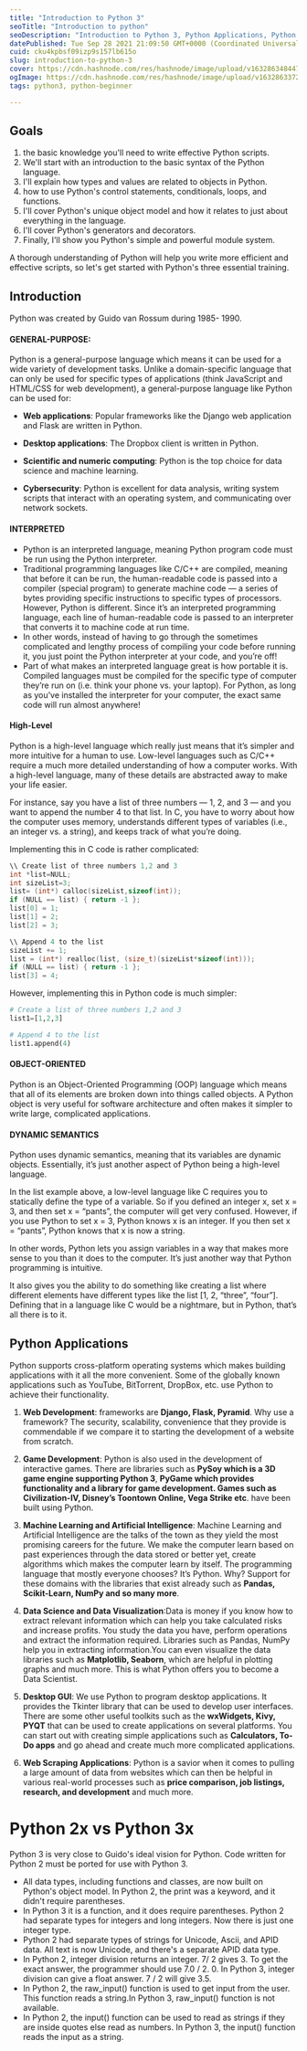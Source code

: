 ```yaml
---
title: "Introduction to Python 3"
seoTitle: "Introduction to python"
seoDescription: "Introduction to Python 3, Python Applications, Python 2x vs Python 3x"
datePublished: Tue Sep 28 2021 21:09:50 GMT+0000 (Coordinated Universal Time)
cuid: cku4kpbsf09izp9s157lb615o
slug: introduction-to-python-3
cover: https://cdn.hashnode.com/res/hashnode/image/upload/v1632863484473/7ozHqGu52.jpeg
ogImage: https://cdn.hashnode.com/res/hashnode/image/upload/v1632863372988/f4RGcKJKm.jpeg
tags: python3, python-beginner

---
```


## Goals 

1. the basic knowledge you'll need to write effective Python scripts. 
2. We'll start with an introduction to the basic syntax of the Python language. 
3. I'll explain how types and values are related to objects in Python.
4. how to use Python's control statements, conditionals, loops, and functions. 
5. I'll cover Python's unique object model and how it relates to just about everything in the language. 
6. I'll cover Python's generators and decorators.
7. Finally, I'll show you Python's simple and powerful module system.

A thorough understanding of Python will help you write more efficient and effective scripts, so let's get started with Python's three essential training.



## Introduction

Python was created by Guido van Rossum during 1985- 1990.

#### GENERAL-PURPOSE:

Python is a general-purpose language which means it can be used for a wide variety of development tasks. Unlike a domain-specific language that can only be used for specific types of applications (think JavaScript and HTML/CSS for web development), a general-purpose language like Python can be used for:

- **Web applications**: Popular frameworks like the Django web application and Flask are written in Python.

- **Desktop applications**: The Dropbox client is written in Python.

- **Scientific and numeric computing**: Python is the top choice for data science and machine learning.

- **Cybersecurity**: Python is excellent for data analysis, writing system scripts that interact with an operating system, and communicating over network sockets. 

#### INTERPRETED

- Python is an interpreted language, meaning Python program code must be run using the Python interpreter.
- Traditional programming languages like C/C++ are compiled, meaning that before it can be run, the human-readable code is passed into a compiler (special program) to generate machine code — a series of bytes providing specific instructions to specific types of processors. However, Python is different. Since it’s an interpreted programming language, each line of human-readable code is passed to an interpreter that converts it to machine code at run time.
- In other words, instead of having to go through the sometimes complicated and lengthy process of compiling your code before running it, you just point the Python interpreter at your code, and you’re off!
- Part of what makes an interpreted language great is how portable it is. Compiled languages must be compiled for the specific type of computer they’re run on (i.e. think your phone vs. your laptop). For Python, as long as you’ve installed the interpreter for your computer, the exact same code will run almost anywhere!

#### High-Level

Python is a high-level language which really just means that it’s simpler and more intuitive for a human to use. Low-level languages such as C/C++ require a much more detailed understanding of how a computer works. With a high-level language, many of these details are abstracted away to make your life easier.

For instance, say you have a list of three numbers — 1, 2, and 3 — and you want to append the number 4 to that list. In C, you have to worry about how the computer uses memory, understands different types of variables (i.e., an integer vs. a string), and keeps track of what you’re doing.

Implementing this in C code is rather complicated:

```C
\\ Create list of three numbers 1,2 and 3
int *list=NULL;
int sizeList=3;
list= (int*) calloc(sizeList,sizeof(int));
if (NULL == list) { return -1 };
list[0] = 1;
list[1] = 2;
list[2] = 3;

\\ Append 4 to the list
sizeList += 1;
list = (int*) realloc(list, (size_t)(sizeList*sizeof(int)));
if (NULL == list) { return -1 };
list[3] = 4;

```

However, implementing this in Python code is much simpler:

```python
# Create a list of three numbers 1,2 and 3
list1=[1,2,3]

# Append 4 to the list
list1.append(4)

```

#### OBJECT-ORIENTED

Python is an Object-Oriented Programming (OOP) language which means that all of its elements are broken down into things called objects. A Python object is very useful for software architecture and often makes it simpler to write large, complicated applications. 

#### DYNAMIC SEMANTICS

Python uses dynamic semantics, meaning that its variables are dynamic objects. Essentially, it’s just another aspect of Python being a high-level language.

In the list example above, a low-level language like C requires you to statically define the type of a variable. So if you defined an integer x, set x = 3, and then set x = “pants”, the computer will get very confused. However, if you use Python to set x = 3, Python knows x is an integer. If you then set x = “pants”, Python knows that x is now a string.

In other words, Python lets you assign variables in a way that makes more sense to you than it does to the computer. It’s just another way that Python programming is intuitive.

It also gives you the ability to do something like creating a list where different elements have different types like the list [1, 2, “three”, “four”]. Defining that in a language like C would be a nightmare, but in Python, that’s all there is to it.

## Python Applications


Python supports cross-platform operating systems which makes building applications with it all the more convenient. Some of the globally known applications such as YouTube, BitTorrent, DropBox, etc. use Python to achieve their functionality.

1. **Web Development**: frameworks are **Django, Flask, Pyramid**. Why use a framework? The security, scalability, convenience that they provide is commendable if we compare it to starting the development of a website from scratch.


2. **Game Development**: Python is also used in the development of interactive games. There are libraries such as **PySoy which is a 3D game engine supporting Python 3**, **PyGame which provides functionality and a library for game development. Games such as Civilization-IV, Disney’s Toontown Online, Vega Strike etc**. have been built using Python.


3. **Machine Learning and Artificial Intelligence**: Machine Learning and Artificial Intelligence are the talks of the town as they yield the most promising careers for the future. We make the computer learn based on past experiences through the data stored or better yet, create algorithms which makes the computer learn by itself. The programming language that mostly everyone chooses? It’s Python. Why? Support for these domains with the libraries that exist already such as **Pandas, Scikit-Learn, NumPy and so many more**.


4. **Data Science and Data Visualization**:Data is money if you know how to extract relevant information which can help you take calculated risks and increase profits. You study the data you have, perform operations and extract the information required. Libraries such as Pandas, NumPy help you in extracting information.You can even visualize the data libraries such as **Matplotlib, Seaborn**, which are helpful in plotting graphs and much more. This is what Python offers you to become a Data Scientist.


5. **Desktop GUI**: We use Python to program desktop applications. It provides the Tkinter library that can be used to develop user interfaces. There are some other useful toolkits such as the **wxWidgets, Kivy, PYQT** that can be used to create applications on several platforms. You can start out with creating simple applications such as **Calculators, To-Do apps** and go ahead and create much more complicated applications.


6. **Web Scraping Applications**: Python is a savior when it comes to pulling a large amount of data from websites which can then be helpful in various real-world processes such as **price comparison, job listings, research, and development** and much more. 

# Python 2x vs Python 3x

Python 3 is very close to Guido's ideal vision for Python. Code written for Python 2 must be ported for use with Python 3. 

- All data types, including functions and classes, are now built on Python's object model. In Python 2, the print was a keyword, and it didn't require parentheses. 
- In Python 3 it is a function, and it does require parentheses. Python 2 had separate types for integers and long integers. Now there is just one integer type. 
- Python 2 had separate types of strings for Unicode, Ascii, and APID data. All text is now Unicode, and there's a separate APID data type.
- In Python 2, integer division returns an integer.  7/ 2 gives 3. To get the exact answer, the programmer should use 7.0 / 2. 0. In Python 3, integer division can give a float answer. 7 / 2 will give 3.5.
- In Python 2, the raw_input() function is used to get input from the user. This function reads a string.In Python 3, raw_input() function is not available.
- In Python 2, the input() function can be used to read as strings if they are inside quotes else read as numbers.	In Python 3, the input() function reads the input as a string.
